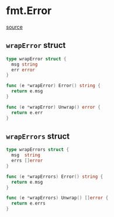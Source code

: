 # fmt.Error

[source](https://go.dev/src/fmt/errors.go)

## `wrapError` struct

```go
type wrapError struct {
  msg string
  err error
}

func (e *wrapError) Error() string {
  return e.msg
}

func (e *wrapError) Unwrap() error {
  return e.err
}
```

## `wrapErrors` struct

```go
type wrapErrors struct {
  msg  string
  errs []error
}

func (e *wrapErrors) Error() string {
  return e.msg
}

func (e *wrapErrors) Unwrap() []error {
  return e.errs
}
```
